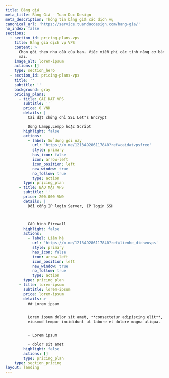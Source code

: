 ```yaml
---
title: Bảng giá
meta_title: Bảng Giá - Tuan Duc Design
meta_description: Thông tin bảng giá các dịch vụ
canonical_url: 'https://service.tuanducdesign.com/bang-gia/'
no_index: false
sections:
  - section_id: pricing-plans-vps
    title: Bảng giá dịch vụ VPS
    content: >
      Chọn gói theo nhu cầu của bạn. Việc miễn phí các tính năng cơ bản là mãi
      mãi.
    image_alt: lorem-ipsum
    actions: []
    type: section_hero
  - section_id: pricing-plans-vps
    title: ''
    subtitle: ''
    background: gray
    pricing_plans:
      - title: CÀI ĐẶT VPS
        subtitle: ''
        price: 0 VNĐ
        details: |
          Cài đặt chứng chỉ SSL Let's Encrypt

          Dùng Lampp,Lempp hoặc Script
        highlight: false
        actions:
          - label: Sử dụng gói này
            url: 'https://m.me/121349286117840?ref=caidatvpsfree'
            style: primary
            has_icon: false
            icon: arrow-left
            icon_position: left
            new_window: true
            no_follow: true
            type: action
        type: pricing_plan
      - title: BẢO MẬT VPS
        subtitle: ''
        price: 200.000 VNĐ
        details: |
          Đổi cổng IP login Server, IP login SSH



          Cấu hình Firewall
        highlight: false
        actions:
          - label: Liên hệ
            url: 'https://m.me/121349286117840?ref=lienhe_dichvuvps'
            style: primary
            has_icon: false
            icon: arrow-left
            icon_position: left
            new_window: true
            no_follow: true
            type: action
        type: pricing_plan
      - title: lorem-ipsum
        subtitle: lorem-ipsum
        price: lorem-ipsum
        details: >-
          ## Lorem ipsum


          Lorem ipsum dolor sit amet, **consectetur adipiscing elit**, sed do
          eiusmod tempor incididunt ut labore et dolore magna aliqua.


          - Lorem ipsum

          - dolor sit amet
        highlight: false
        actions: []
        type: pricing_plan
    type: section_pricing
layout: landing
---
```

